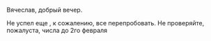 Вячеслав, добрый вечер.

Не успел еще , к сожалению, все перепробовать.
Не проверяйте, пожалуста, числа до 2го февраля
